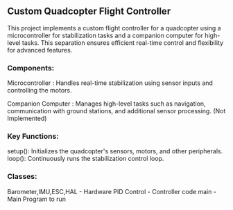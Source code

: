 ## Custom Quadcopter Flight Controller

This project implements a custom flight controller for a quadcopter using a microcontroller for stabilization tasks and a companion computer for high-level tasks. This separation ensures efficient real-time control and flexibility for advanced features.

### Components:

Microcontroller : Handles real-time stabilization using sensor inputs and controlling the motors.

Companion Computer : Manages high-level tasks such as navigation, communication with ground stations, and additional sensor processing. (Not Implemented)

### Key Functions:
setup(): Initializes the quadcopter's sensors, motors, and other peripherals.
loop(): Continuously runs the stabilization control loop.

### Classes:
Barometer,IMU,ESC,HAL - Hardware 
PID Control - Controller code 
main - Main Program to run
